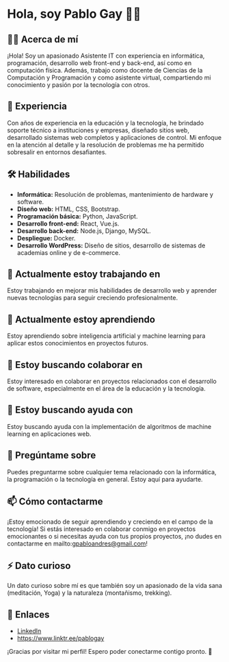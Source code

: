 # Hola, soy Pablo Gay 👨‍💻

## 👨‍🏫 Acerca de mí
¡Hola! Soy un apasionado Asistente IT con experiencia en informática, programación, desarrollo web front-end y back-end, así como en computación física. Además, trabajo como docente de Ciencias de la Computación y Programación y como asistente virtual, compartiendo mi conocimiento y pasión por la tecnología con otros.

## 🚀 Experiencia
Con años de experiencia en la educación y la tecnología, he brindado soporte técnico a instituciones y empresas, diseñado sitios web, desarrollado sistemas web completos y aplicaciones de control. Mi enfoque en la atención al detalle y la resolución de problemas me ha permitido sobresalir en entornos desafiantes.

## 🛠️ Habilidades
- **Informática:** Resolución de problemas, mantenimiento de hardware y software.
- **Diseño web:** HTML, CSS, Bootstrap.
- **Programación básica:** Python, JavaScript.
- **Desarrollo front-end:** React, Vue.js.
- **Desarrollo back-end:** Node.js, Django, MySQL.
- **Despliegue:** Docker.
- **Desarrollo WordPress:** Diseño de sitios, desarrollo de sistemas de academias online y de e-commerce. 

## 🔭 Actualmente estoy trabajando en
Estoy trabajando en mejorar mis habilidades de desarrollo web y aprender nuevas tecnologías para seguir creciendo profesionalmente.

## 🌱 Actualmente estoy aprendiendo
Estoy aprendiendo sobre inteligencia artificial y machine learning para aplicar estos conocimientos en proyectos futuros.

## 👯 Estoy buscando colaborar en
Estoy interesado en colaborar en proyectos relacionados con el desarrollo de software, especialmente en el área de la educación y la tecnología.

## 🤔 Estoy buscando ayuda con
Estoy buscando ayuda con la implementación de algoritmos de machine learning en aplicaciones web.

## 💬 Pregúntame sobre
Puedes preguntarme sobre cualquier tema relacionado con la informática, la programación o la tecnología en general. Estoy aquí para ayudarte.

## 📫 Cómo contactarme
¡Estoy emocionado de seguir aprendiendo y creciendo en el campo de la tecnología! Si estás interesado en colaborar conmigo en proyectos emocionantes o si necesitas ayuda con tus propios proyectos, ¡no dudes en contactarme en mailto:gpabloandres@gmail.com!

## ⚡ Dato curioso
Un dato curioso sobre mí es que también soy un apasionado de la vida sana (meditación, Yoga) y la naturaleza (montañismo, trekking).

## 🔗 Enlaces
- [LinkedIn](https://www.linkedin.com/in/tu_perfil)
- https://www.linktr.ee/pablogay

¡Gracias por visitar mi perfil! Espero poder conectarme contigo pronto. 🚀
